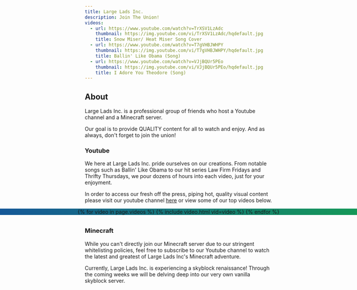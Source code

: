 ```yaml
---
title: Large Lads Inc.
description: Join The Union!
videos:
  - url: https://www.youtube.com/watch?v=TrXSV1LzAdc
    thumbnail: https://img.youtube.com/vi/TrXSV1LzAdc/hqdefault.jpg
    title: Snow Miser/ Heat Miser Song Cover
  - url: https://www.youtube.com/watch?v=T7gVHBJWHPY
    thumbnail: https://img.youtube.com/vi/T7gVHBJWHPY/hqdefault.jpg
    title: Ballin' Like Obama (Song)
  - url: https://www.youtube.com/watch?v=VJjBQUr5PEo
    thumbnail: https://img.youtube.com/vi/VJjBQUr5PEo/hqdefault.jpg
    title: I Adore You Theodore (Song)
---
```

## About

Large Lads Inc. is a professional group of friends who host a Youtube channel and a Minecraft server.

Our goal is to provide QUALITY content for all to watch and enjoy. And as always, don't forget to join the union!

### Youtube
We here at Large Lads Inc. pride ourselves on our creations. From notable songs such as Ballin' Like Obama to our hit series Law Firm Fridays and Thrifty Thursdays, we pour dozens of hours into each video, just for your enjoyment.

In order to access our fresh off the press, piping hot, quality visual content please visit our youtube channel [here](https://www.youtube.com/channel/UCkBDQMLJEPbitLc2z1BWf-A) or view some of our top videos below.

<div class="video-slider" style="display: block;height:fit-content;background-image:linear-gradient(120deg, #155799, #159957);margin: 0px -25vw;text-align:center">
  {% for video in page.videos %}
    {% include video.html vid=video %}
  {% endfor %}
  <h2 id="video_desc" style="margin:2rem;opacity:0.7;font-size:0rem;transition: font-size 0.5s ease 0s"></h2>
</div>

### Minecraft

While you can't directly join our Minecraft server due to our stringent whitelisting policies, feel free to subscribe to our Youtube channel to watch the latest and greatest of Large Lads Inc's Minecraft adventure.

Currently, Large Lads Inc. is experiencing a skyblock renaissance! Through the coming weeks we will be delving deep into our very own vanilla skyblock server.